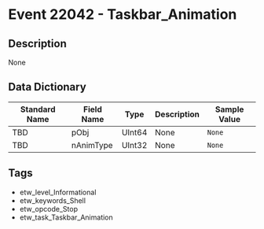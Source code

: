 # Event 22042 - Taskbar_Animation

## Description
None

## Data Dictionary
|Standard Name|Field Name|Type|Description|Sample Value|
|---|---|---|---|---|
|TBD|pObj|UInt64|None|`None`|
|TBD|nAnimType|UInt32|None|`None`|

## Tags
* etw_level_Informational
* etw_keywords_Shell
* etw_opcode_Stop
* etw_task_Taskbar_Animation